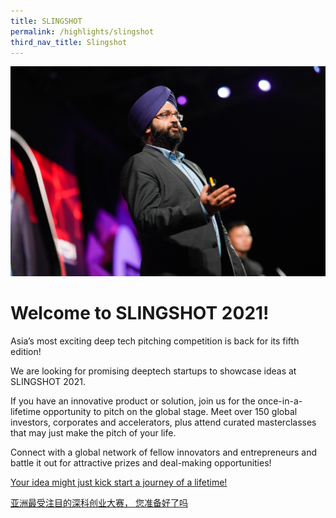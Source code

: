 ```yaml
---
title: SLINGSHOT
permalink: /highlights/slingshot
third_nav_title: Slingshot
---
```


![](/images/SLINGSHOT%203.jpg)
# Welcome to SLINGSHOT 2021!
Asia’s most exciting deep tech pitching competition is back for its fifth edition!

We are looking for promising deeptech startups to showcase ideas at SLINGSHOT 2021.

If you have an innovative product or solution, join us for the once-in-a-lifetime opportunity to pitch on the global stage. Meet over 150 global investors, corporates and accelerators, plus attend curated masterclasses that may just make the pitch of your life.

Connect with a global network of fellow innovators and entrepreneurs and battle it out for attractive prizes and deal-making opportunities!

[Your idea might just kick start a journey of a lifetime!](https://slingshot.agorize.com/2021-edition?t=Wpdpp6Sn_r24kjBBmPXsUg?utm_source=www.switchsg.org&utm_medium=referral&utm_campaign=slingshot2021)

[亚洲最受注目的深科创业大赛， 您准备好了吗](https://slingshot-cn.agorize.com/2021-edition?t=fX5LOg7F8fnaJvgACrUEbg?utm_source=www.switchsg.org&utm_medium=referral&utm_campaign=slingshot2021)


